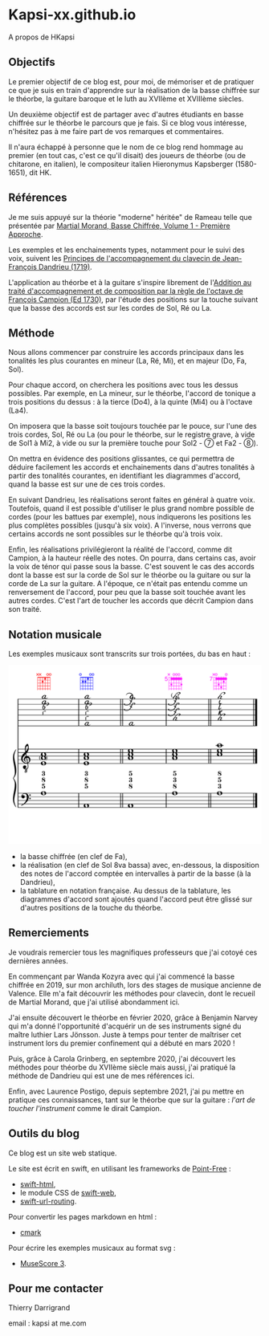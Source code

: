 # Kapsi-xx.github.io

A propos de HKapsi

## Objectifs

Le premier objectif de ce blog est, pour moi, de mémoriser et de pratiquer ce que je suis en train d'apprendre sur la réalisation de la basse chiffrée sur le théorbe, la guitare baroque et le luth au XVIIème et XVIIIème siècles.

Un deuxième objectif est de partager avec d'autres étudiants en basse chiffrée sur le théorbe le parcours que je fais. Si ce blog vous intéresse, n'hésitez pas à me faire part de vos remarques et commentaires.

Il n'aura échappé à personne que le nom de ce blog rend hommage au premier (en tout cas, c'est ce qu'il disait) des joueurs de théorbe (ou de chitarone, en italien), le compositeur italien Hieronymus Kapsberger (1580-1651), dit HK.

## Références

 Je me suis appuyé sur la théorie "moderne" héritée" de Rameau telle que présentée par [Martial Morand, Basse Chiffrée, Volume 1 - Première Approche](http://www.martial-morand-clavecin.fr/basse-chiffree.html).

Les exemples et les enchainements types, notamment pour le suivi des voix, suivent les [Principes de l'accompagnement du clavecin de Jean-François Dandrieu (1719)](https://gallica.bnf.fr/ark:/12148/btv1b10074961j?rk=321890;0).

L'application au théorbe et à la guitare s'inspire librement de l'[Addition au traité d'accompagnement et de composition par la règle de l'octave de François Campion (Ed 1730)](https://gallica.bnf.fr/ark:/12148/bpt6k1175542z.image#), par l'étude des positions sur la touche suivant que la basse des accords est sur les cordes de Sol, Ré ou La.

## Méthode

Nous allons commencer par construire les accords principaux dans les tonalités les plus courantes en mineur (La, Ré, Mi), et en majeur (Do, Fa, Sol).

Pour chaque accord, on cherchera les positions avec tous les dessus possibles. Par exemple, en La mineur, sur le théorbe, l'accord de tonique a trois positions du dessus : à la tierce (Do4), à la quinte (Mi4) ou à l'octave (La4).

On imposera que la basse soit toujours touchée par le pouce, sur l'une des trois cordes, Sol, Ré ou La (ou pour le théorbe, sur le registre grave, à vide de Sol1 à Mi2, à vide ou sur la première touche pour Sol2 - ⑦ et Fa2 - ⑧).

On mettra en évidence des positions glissantes, ce qui permettra de déduire facilement les accords et enchainements dans d'autres tonalités à partir des tonalités courantes, en identifiant les diagrammes d'accord, quand la basse est sur une de ces trois cordes.

En suivant Dandrieu, les réalisations seront faites en général à quatre voix. Toutefois, quand il est possible d'utiliser le plus grand nombre possible de cordes (pour les battues par exemple), nous indiquerons les positions les plus complètes possibles (jusqu'à six voix). A l'inverse, nous verrons que certains accords ne sont possibles sur le théorbe qu'à trois voix.

Enfin, les réalisations privilégieront la réalité de l'accord, comme dit Campion, à la hauteur réelle des notes. On pourra, dans certains cas, avoir la voix de ténor qui passe sous la basse. C'est souvent le cas des accords dont la basse est sur la corde de Sol sur le théorbe ou la guitare ou sur la corde de La sur la guitare. A l'époque, ce n'était pas entendu comme un renversement de l'accord, pour peu que la basse soit touchée avant les autres cordes. C'est l'art de toucher les accords que décrit Campion dans son traité.

## Notation musicale

Les exemples musicaux sont transcrits sur trois portées, du bas en haut :

![La mineur Parfait](/assets/laMineur/LaMineur-01.svg)

+ la basse chiffrée (en clef de Fa),
+ la réalisation (en clef de Sol 8va bassa) avec, en-dessous, la disposition des notes de l'accord comptée en intervalles à partir de la basse (à la Dandrieu),
+ la tablature en notation française. Au dessus de la tablature, les diagrammes d'accord sont ajoutés quand l'accord peut être glissé sur d'autres positions de la touche du théorbe.

## Remerciements

Je voudrais remercier tous les magnifiques professeurs que j'ai cotoyé ces dernières années.

En commençant par Wanda Kozyra avec qui j'ai commencé la basse chiffrée en 2019, sur mon archiluth, lors des stages de musique ancienne de Valence. Elle m'a fait découvrir les méthodes pour clavecin, dont le recueil de Martial Morand, que j'ai utilisé abondamment ici.

J'ai ensuite découvert le théorbe en février 2020, grâce à Benjamin Narvey qui m'a donné l'opportunité d'acquérir un de ses instruments signé du maître luthier Lars Jönsson. Juste à temps pour tenter de maîtriser cet instrument lors du premier confinement qui a débuté en mars 2020 !

Puis, grâce à Carola Grinberg, en septembre 2020, j'ai découvert les méthodes pour théorbe du XVIIème siècle mais aussi, j'ai pratiqué la méthode de Dandrieu qui est une de mes références ici.

Enfin, avec Laurence Postigo, depuis septembre 2021, j'ai pu mettre en pratique ces connaissances, tant sur le théorbe que sur la guitare : *l'art de toucher l'instrument* comme le dirait Campion.

## Outils du blog

Ce blog est un site web statique.

Le site est écrit en swift, en utilisant les frameworks de [Point-Free](https://www.pointfree.co) :
* [swift-html](https://github.com/pointfreeco/swift-html.git),
* le module CSS de [swift-web](https://github.com/pointfreeco/swift-web.git),
* [swift-url-routing](https://github.com/pointfreeco/swift-url-routing.git).

Pour convertir les pages markdown en html :
* [cmark](https://github.com/commonmark/cmark.git)

Pour écrire les exemples musicaux au format svg :
* [MuseScore 3](https://musescore.org/fr).

## Pour me contacter

Thierry Darrigrand

email : kapsi at me.com
